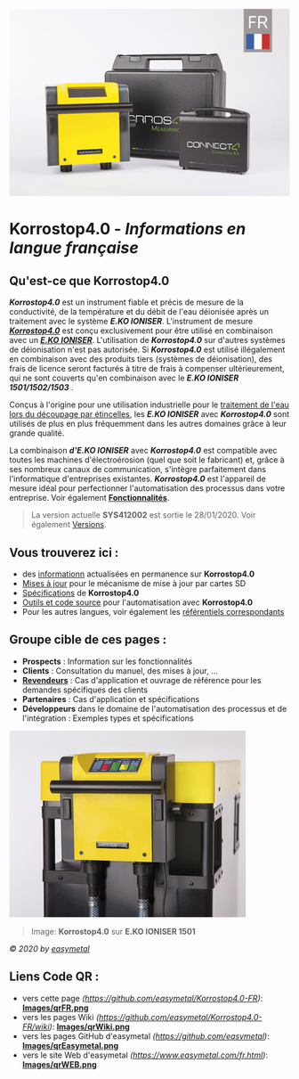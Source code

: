 ![Image](Images/Korrostop4.0fr.jpg)

# **Korrostop4.0** - _Informations en langue française_

## Qu'est-ce que **Korrostop4.0**

_**Korrostop4.0**_ est un instrument fiable et précis de mesure de la conductivité, de la température et du débit de l'eau déionisée après un traitement avec le système _**E.KO IONISER**_. L'instrument de mesure [_**Korrostop4.0**_](https://www.easymetal.com/fr/produits/korrostop-40/korrostop-40.html) est conçu exclusivement pour être utilisé en combinaison avec un [_**E.KO IONISER**_](https://www.easymetal.com/fr/produits/eko-ioniser/domaine-dapplication.html). L'utilisation de _**Korrostop4.0**_ sur d'autres systèmes de déionisation n'est pas autorisée. Si _**Korrostop4.0**_ est utilisé illégalement en combinaison avec des produits tiers (systèmes de déionisation), des frais de licence seront facturés à titre de frais à compenser ultérieurement, qui ne sont couverts qu'en combinaison avec le _**E.KO IONISER 1501/1502/1503**_ .

Conçus à l'origine pour une utilisation industrielle pour le [traitement de l'eau lors du découpage par étincelles](https://www.easymetal.com/fr/solutions-specifiques/edm/utilisation-dans-le-domaine-edm.html), les _**E.KO IONISER**_ avec _**Korrostop4.0**_ sont utilisés de plus en plus fréquemment dans les autres domaines grâce à leur grande qualité.

La combinaison _**d'E.KO IONISER**_ avec _**Korrostop4.0**_ est compatible avec toutes les machines d'électroérosion (quel que soit le fabricant) et, grâce à ses nombreux canaux de communication, s'intègre parfaitement dans l'informatique d'entreprises existantes. _**Korrostop4.0**_ est l'appareil de mesure idéal pour perfectionner l'automatisation des processus dans votre entreprise. Voir également [**Fonctionnalités**](../../wiki/Toutes-les-fonctionnalités).

> La version actuelle **SYS412002** est sortie le 28/01/2020. Voir également [Versions](../../wiki/Versions).

## Vous trouverez ici :
* des [informationn](../../wiki) actualisées en permanence sur **Korrostop4.0**
* [Mises à jour](Mise-à-jour) pour le mécanisme de mise à jour par cartes SD
* [Spécifications](../../wiki) de **Korrostop4.0**
* [Outils et code source](IntegrationSamples) pour l'automatisation avec **Korrostop4.0**
* Pour les autres langues, voir également les [référentiels correspondants](https://github.com/easymetal?tab=repositories)

## Groupe cible de ces pages :
* **Prospects** : Information sur les fonctionnalités
* **Clients** : Consultation du manuel, des mises à jour, ...
* **[Revendeurs](https://www.easymetal.com/fr/distributeurs.html)** : Cas d'application et ouvrage de référence pour les demandes spécifiques des clients
* **Partenaires** : Cas d'application et spécifications
* **Développeurs** dans le domaine de l'automatisation des processus et de l'intégration : Exemples types et spécifications

![Image](Images/K4-head1.jpg)
> Image: **Korrostop4.0** sur **E.KO IONISER 1501** 

_© 2020 by [easymetal](https://www.easymetal.com/)_

## Liens Code QR :
* vers cette page  _(https://github.com/easymetal/Korrostop4.0-FR)_: **[Images/qrFR.png](Images/qrFR.png)**
* vers les pages Wiki  _(https://github.com/easymetal/Korrostop4.0-FR/wiki)_: **[Images/qrWiki.png](Images/qrWiki.png)**
* vers les pages GitHub d'easymetal  _(https://github.com/easymetal)_: **[Images/qrEasymetal.png](Images/qrEasymetal.png)**
* vers le site Web d'easymetal _(https://www.easymetal.com/fr.html)_: **[Images/qrWEB.png](Images/qrWEB.png)**

